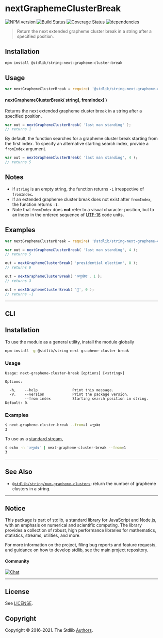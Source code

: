 <!--

@license Apache-2.0

Copyright (c) 2020 The Stdlib Authors.

Licensed under the Apache License, Version 2.0 (the "License");
you may not use this file except in compliance with the License.
You may obtain a copy of the License at

   http://www.apache.org/licenses/LICENSE-2.0

Unless required by applicable law or agreed to in writing, software
distributed under the License is distributed on an "AS IS" BASIS,
WITHOUT WARRANTIES OR CONDITIONS OF ANY KIND, either express or implied.
See the License for the specific language governing permissions and
limitations under the License.

-->

# nextGraphemeClusterBreak

[![NPM version][npm-image]][npm-url] [![Build Status][test-image]][test-url] [![Coverage Status][coverage-image]][coverage-url] [![dependencies][dependencies-image]][dependencies-url]

> Return the next extended grapheme cluster break in a string after a specified position.

<!-- Section to include introductory text. Make sure to keep an empty line after the intro `section` element and another before the `/section` close. -->

<section class="intro">

</section>

<!-- /.intro -->

<!-- Package usage documentation. -->

<section class="installation">

## Installation

```bash
npm install @stdlib/string-next-grapheme-cluster-break
```

</section>

<section class="usage">

## Usage

```javascript
var nextGraphemeClusterBreak = require( '@stdlib/string-next-grapheme-cluster-break' );
```

#### nextGraphemeClusterBreak( string\[, fromIndex] )

Returns the next extended grapheme cluster break in a string after a specified position.

```javascript
var out = nextGraphemeClusterBreak( 'last man standing' );
// returns 1
```

By default, the function searches for a grapheme cluster break starting from the first index. To specify an alternative starting search index, provide a `fromIndex` argument.

```javascript
var out = nextGraphemeClusterBreak( 'last man standing', 4 );
// returns 5
```

</section>

<!-- /.usage -->

<!-- Package usage notes. Make sure to keep an empty line after the `section` element and another before the `/section` close. -->

<section class="notes">

## Notes

-   If `string` is an empty string, the function returns `-1` irrespective of `fromIndex`.
-   If an extended grapheme cluster break does not exist after `fromIndex`, the function returns `-1`.
-   Note that `fromIndex` does **not** refer to a visual character position, but to an index in the ordered sequence of [UTF-16][utf-16] code units.

</section>

<!-- /.notes -->

<!-- Package usage examples. -->

<section class="examples">

## Examples

<!-- eslint no-undef: "error" -->

```javascript
var nextGraphemeClusterBreak = require( '@stdlib/string-next-grapheme-cluster-break' );

var out = nextGraphemeClusterBreak( 'last man standing', 4 );
// returns 5

out = nextGraphemeClusterBreak( 'presidential election', 8 );
// returns 9

out = nextGraphemeClusterBreak( 'अनुच्छेद', 1 );
// returns 3

out = nextGraphemeClusterBreak( '🌷', 0 );
// returns -1
```

</section>

<!-- /.examples -->

<!-- Section for describing a command-line interface. -->

* * *

<section class="cli">

## CLI

<section class="installation">

## Installation

To use the module as a general utility, install the module globally

```bash
npm install -g @stdlib/string-next-grapheme-cluster-break
```

</section>

<section class="usage">

### Usage

```text
Usage: next-grapheme-cluster-break [options] [<string>]

Options:

  -h,    --help                Print this message.
  -V,    --version             Print the package version.
         --from index          Starting search position in string. Default: 0.
```

</section>

<!-- /.usage -->

<!-- CLI usage notes. Make sure to keep an empty line after the `section` element and another before the `/section` close. -->

<section class="notes">

</section>

<!-- /.notes -->

<!-- CLI usage examples. -->

<section class="examples">

### Examples

```bash
$ next-grapheme-cluster-break --from=1 अनुच्छेद
3
```

To use as a [standard stream][standard-streams],

```bash
$ echo -n 'अनुच्छेद' | next-grapheme-cluster-break --from=1
3
```

</section>

<!-- /.examples -->

</section>

<!-- /.cli -->

<!-- Section to include cited references. If references are included, add a horizontal rule *before* the section. Make sure to keep an empty line after the `section` element and another before the `/section` close. -->

<section class="references">

</section>

<!-- /.references -->

<!-- Section for related `stdlib` packages. Do not manually edit this section, as it is automatically populated. -->

<section class="related">

* * *

## See Also

-   [`@stdlib/string/num-grapheme-clusters`][@stdlib/string/num-grapheme-clusters]: return the number of grapheme clusters in a string.

</section>

<!-- /.related -->

<!-- Section for all links. Make sure to keep an empty line after the `section` element and another before the `/section` close. -->


<section class="main-repo" >

* * *

## Notice

This package is part of [stdlib][stdlib], a standard library for JavaScript and Node.js, with an emphasis on numerical and scientific computing. The library provides a collection of robust, high performance libraries for mathematics, statistics, streams, utilities, and more.

For more information on the project, filing bug reports and feature requests, and guidance on how to develop [stdlib][stdlib], see the main project [repository][stdlib].

#### Community

[![Chat][chat-image]][chat-url]

---

## License

See [LICENSE][stdlib-license].


## Copyright

Copyright &copy; 2016-2021. The Stdlib [Authors][stdlib-authors].

</section>

<!-- /.stdlib -->

<!-- Section for all links. Make sure to keep an empty line after the `section` element and another before the `/section` close. -->

<section class="links">

[npm-image]: http://img.shields.io/npm/v/@stdlib/string-next-grapheme-cluster-break.svg
[npm-url]: https://npmjs.org/package/@stdlib/string-next-grapheme-cluster-break

[test-image]: https://github.com/stdlib-js/string-next-grapheme-cluster-break/actions/workflows/test.yml/badge.svg
[test-url]: https://github.com/stdlib-js/string-next-grapheme-cluster-break/actions/workflows/test.yml

[coverage-image]: https://img.shields.io/codecov/c/github/stdlib-js/string-next-grapheme-cluster-break/main.svg
[coverage-url]: https://codecov.io/github/stdlib-js/string-next-grapheme-cluster-break?branch=main

[dependencies-image]: https://img.shields.io/david/stdlib-js/string-next-grapheme-cluster-break.svg
[dependencies-url]: https://david-dm.org/stdlib-js/string-next-grapheme-cluster-break/main

[chat-image]: https://img.shields.io/gitter/room/stdlib-js/stdlib.svg
[chat-url]: https://gitter.im/stdlib-js/stdlib/

[stdlib]: https://github.com/stdlib-js/stdlib

[stdlib-authors]: https://github.com/stdlib-js/stdlib/graphs/contributors

[stdlib-license]: https://raw.githubusercontent.com/stdlib-js/string-next-grapheme-cluster-break/main/LICENSE

[standard-streams]: https://en.wikipedia.org/wiki/Standard_streams

[utf-16]: https://en.wikipedia.org/wiki/UTF-16

<!-- <related-links> -->

[@stdlib/string/num-grapheme-clusters]: https://github.com/stdlib-js/string-num-grapheme-clusters

<!-- </related-links> -->

</section>

<!-- /.links -->
